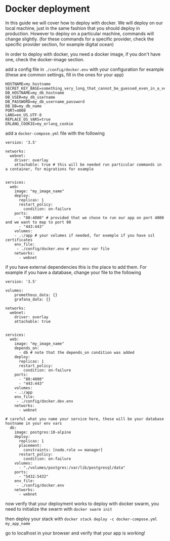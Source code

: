 # Docker deployment

In this guide we will cover how to deploy with docker. We will deploy on our local machine, just in the same fashion that you should deploy in production. However to deploy on a particular machine, commands will change slightly. (for these commands for a specific provider, check the specific provider section, for example digital ocean)

In order to deploy with docker, you need a docker image, if you don't have one, check the docker-image section.

add a config file in `./config/docker.env` with your configuration for example (these are common settings, fill in the ones for your app)
```
HOSTNAME=my_hostname
SECRET_KEY_BASE=something_very_long_that_cannot_be_guessed_even_in_a_very_long_time
DB_HOSTNAME=my_db_hostname
DB_USER=my_db_username
DB_PASSWORD=my_db_username_password
DB_DB=my_db_name
PORT=4000
LANG=en_US.UTF-8
REPLACE_OS_VARS=true
ERLANG_COOKIE=my_erlang_cookie
```

add a `docker-compose.yml` file with the following
```
version: '3.5'

networks:
  webnet:
    driver: overlay
    attachable: true # this will be needed run particular commands in a container, for migrations for example


services:
  web:
    image: "my_image_name"
    deploy:
      replicas: 1
      restart_policy:
        condition: on-failure
    ports:
      - "80:4000" # provided that we chose to run our app on port 4000 and we want to map to port 80
      - "443:443"
    volumes:
    - .:/app # your volumes if needed, for exemple if you have ssl certificates
    env_file:
     - ./config/docker.env # your env var file
    networks:
      - webnet
```

if you have external dependencies this is the place to add them. For example if you have a database, change your file to the following

```
version: '3.5'

volumes:
    prometheus_data: {}
    grafana_data: {}

networks:
  webnet:
    driver: overlay
    attachable: true


services:
  web:
    image: "my_image_name"
    depends_on:
      - db # note that the depends_on condition was added
    deploy:
      replicas: 1
      restart_policy:
        condition: on-failure
    ports:
      - "80:4000"
      - "443:443"
    volumes:
    - .:/app
    env_file:
     - ./config/docker.dev.env
    networks:
      - webnet

# careful what you name your service here, these will be your database hostname in your env vars
  db:
    image: postgres:10-alpine
    deploy:
      replicas: 1
      placement:
        constraints: [node.role == manager]
      restart_policy:
        condition: on-failure
    volumes:
      - "./volumes/postgres:/var/lib/postgresql/data"
    ports:
      - "5432:5432"
    env_file:
     - ./config/docker.env
    networks:
      - webnet
```

now verify that your deployment works
to deploy with docker swarm, you need to initialize the swarm with
`docker swarm init`

then deploy your stack with
`docker stack deploy -c docker-compose.yml my_app_name`

go to localhost in your browser and verify that your app is working!
